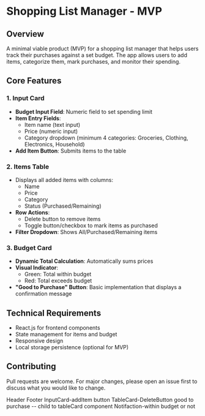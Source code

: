 # Shopping List Manager - MVP

## Overview
A minimal viable product (MVP) for a shopping list manager that helps users track their purchases against a set budget. The app allows users to add items, categorize them, mark purchases, and monitor their spending.

## Core Features

### 1. Input Card
- **Budget Input Field**: Numeric field to set spending limit
- **Item Entry Fields**:
  - Item name (text input)
  - Price (numeric input)
  - Category dropdown (minimum 4 categories: Groceries, Clothing, Electronics, Household)
- **Add Item Button**: Submits items to the table

### 2. Items Table
- Displays all added items with columns:
  - Name
  - Price
  - Category
  - Status (Purchased/Remaining)
- **Row Actions**:
  - Delete button to remove items
  - Toggle button/checkbox to mark items as purchased
- **Filter Dropdown**: Shows All/Purchased/Remaining items

### 3. Budget Card
- **Dynamic Total Calculation**: Automatically sums prices
- **Visual Indicator**:
  - Green: Total within budget
  - Red: Total exceeds budget
- **"Good to Purchase" Button**: Basic implementation that displays a confirmation message

## Technical Requirements
- React.js for frontend components
- State management for items and budget
- Responsive design
- Local storage persistence (optional for MVP)






## Contributing
Pull requests are welcome. For major changes, please open an issue first to discuss what you would like to change.



Header
Footer 
InputCard-addItem button
TableCard-DeleteButton 
 good to purchase -- child to tableCard component
Notifaction-within budget or not


